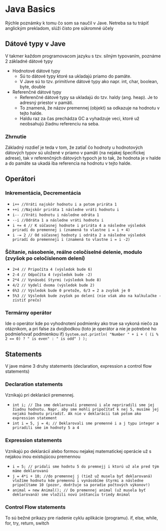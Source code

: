# Java Basics

Rýchle poznámky k tomu čo som sa naučil v Jave. Netreba sa tu trápiť anglickým prekladom, slúži čisto pre súkromné účely

## Dátové typy v Jave

V takmer každom programovacom jazyku s tzv. silným typovaním, poznáme 2 základné dátové typy

- Hodnotové dátové typy
  - Sú to dátové typy ktoré sa ukladajú priamo do pamäte. 
  - V Jave sú to tzv. primitívne dátové typy ako napr. int, char, boolean, byte, double
- Referenčné dátové typy
  - Referenčné dátové typy sa ukladajú do tzv. haldy (ang. heap). Je to adresný priestor v pamäti. 
  - To znamená, že názov premennej (objekt) sa odkazuje na hodnotu v tejto halde. 
  - Haldu raz za čas prechádza GC a vyhadzuje veci, ktoré už neobsahujú žiadnu referenciu na seba.
  
### Zhrnutie
Základný rozdieľ je teda v tom, že zatiaľ čo hodnoty u hodnotových dátových typov sú uložené v priamo v pamäti (na nejakej špecifickej adrese), tak v referenčných dátových typoch je to tak, že hodnota je v halde a do pamäte sa ukadá iba referencia na hodnotu v tejto halde.

## Operátori

### Inkrementácia, Decrementácia
- ```i++ //Vráti najskôr hodnotu i a potom priráta 1```
- ```++i //Najskôr priráta 1 následne vráti hodnotu i```
- ```i-- //Vráti hodnotu i následne odráta 1```
- ```--i //Odráta 1 a následne vráti hodnotu i```
- ```i += 4 // K súčasnej hodnote i priráta 4 a následne výsledok priradí do premennej i (znamená to vlastne i = i + 4)```
- ```i -= 2 // Od súčasnej hodnoty i odráta 2 a následne výsledok priradí do premenneji i (znamená to vlastne i = i -2)```

### Ščítanie, násobenie, reálne celočíselné delenie, modulo (zvyšok po celočíslenom delení)
- ```2+4 // Pripočíta 4 (výsledok bude 6)```
- ```2-4 // Odpočíta 4 (výsledok bude -2)```
- ```2*4 // Vynásobí štyrmi (výsledok bude 8)```
- ```4/2 // Vydelí dvoma (výsledok bude 2)```
- ```6%3 // Výsledok bude 0 pretože, 6/3 = 2 a zvyšok je 0```
- ```5%3 // Výsledok bude zvyšok po delení (nie však ako na kalkulačke - zistiť prečo)```

### Termárny operátor
Ide o operátor kde po vyhodnotení podmienky ako true sa vykoná niečo za otázníkom, a pri false za dvojbodkou (toto je operátor a nie je potrebné ho podmieňovať podmienkou if)
```System.out.println( "Number " + i + ( (i % 2 == 0) ? " is even" : " is odd" ) );```

## Statements
V jave máme 3 druhy statements (declaration, expression a control flow statements)

### Declaration statements
Vznikajú pri deklarácii premennej. 

- ```int i; // Iba sme deklarovali premennú i ale nepriradili sme jej žiadnu hodnotu. Napr. aby sme mohli pripočítať k nej 5, musíme jej nejakú hodnotu priradiť. Ak nie v deklarácii tak potom ako expression statement```
- ```int i = 5, j = 4; // Deklarovali sme premenné i a j typu integer a priradili sme im hodnoty 5 a 4```

### Expression statements
Vznikajú po deklarácií alebo formou nejakej matematickej operácie už s nejakou inou existujúcou premennou

- ```i = 5; // pridali sme hodntu 5 do premnejj i ktorú už ale pred tým máme deklarovanú```
- ```j = 4*i + 10; //do premennej j (tiež už musela byť deklarovaná) vložíme hodnotu kde premennú i vynásobíme štyrmi a následne pripočítame 10 (pozor, dodržuje sa poradie počtových výkonov!)```
- ```animal = new Animal(); // Do premennej animal (už musela byť deklarovaná) sme vložili novú inštanciu triedy Animal```

### Control Flow statements
To sú bežné príkazy pre riadenie cyklu aplikácie (programu). if, else, while, for, try, return, switch

